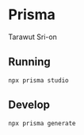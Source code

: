 # Prisma

Tarawut Sri-on

## Running
```
npx prisma studio
```

## Develop
```bash
npx prisma generate
```